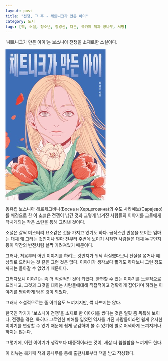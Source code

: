 ```yaml
---
layout: post
title: "전쟁, 그 후 - 체트니크가 만든 아이"
category: 도서
tags: [책, 소설, 청소년, 장경선, 다른, 북카페 책과 콩나무, 서평]
---
```


'체트니크가 만든 아이'는
보스니아 전쟁을 소재로한 소설이다.

![표지](/images/a-child-created-by-the-chetniks-book-h480.jpg)

동유럽 보스니아 헤르체고비나(Босна и Херцеговина)의 수도 사라예보(Сарајево)를 배경으로 한 이 소설은
전쟁이 남긴 것과 그렇게 남겨진 사람들의 이야기를
그들에게 닥치게되는 작은 소란을 통해 그려낸 것이다.

소설은 살짝 미스터리 요소같은 것을 가지고 있기도 하다.
급작스런 반응을 보이는 엄마는 대체 왜 그러는 것인지나
얼마 전부터 주변에 보이기 시작한 사람들은 대체 누구인지 등이
약간의 반전처럼 살짝 가려져있기 때문이다.

그러나, 처음부터 어떤 이야기를 하려는 것인지가 워낙 확실했다보니
진실을 쫒거나 예상외로 드러나는 것 같은 그런 것은 없다.
이야기가 생각보다 짧기도 하다보니 그런 정도까지는 돌아갈 수 없었기 때문이다.

그러다보니 이야기는 좀 더 직설적인 것이 되었다.
불편할 수 있는 이야기를 노골적으로 드러내고,
그것과 그것을 대하는 사람들에대해 직접적이고 정확하게 집어가며
하려는 이야기를 명확하게 담은 것이 되었다.

그래서 소설적으로는 좀 아쉬움도 느껴지지만,
썩 나쁘지는 않다.

한국인 작가가 '보스니아 전쟁'을 소재로 한 이야기를 썼다는 것은 얼핏 좀 독특해 보이나,
전쟁을 겪은, 특히나 그로인한 피해를 입었던 역사를 가진 사람들이라면
쉽게 유사한 이야기를 연상할 수 있기 때문에 쉽게 공감하며 볼 수 있기에
별로 어색하게 느껴지거나 하지는 않는다.

그렇기에,
이런 이야기가 생각보다 대중적이라는 것이,
새삼 더 씁쓸함을 느끼게도 한다.



<div class="im im-info">
이 리뷰는 북카페 책과 콩나무를 통해 출판사로부터 책을 받고 작성했다.
</div>
